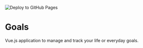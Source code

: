 ![Deploy to GitHub Pages](https://github.com/Tgarcia7/goals/workflows/Deploy%20to%20GitHub%20Pages/badge.svg)

# Goals

Vue.js application to manage and track your life or everyday goals. 
